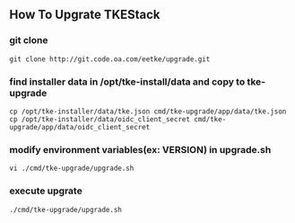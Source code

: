 ## How To Upgrate TKEStack

### git clone
```shell script
git clone http://git.code.oa.com/eetke/upgrade.git
```

### find installer data in /opt/tke-install/data and copy to tke-upgrade
```shell script
cp /opt/tke-installer/data/tke.json cmd/tke-upgrade/app/data/tke.json
cp /opt/tke-installer/data/oidc_client_secret cmd/tke-upgrade/app/data/oidc_client_secret
```

### modify environment variables(ex: VERSION) in upgrade.sh 
```shell script
vi ./cmd/tke-upgrade/upgrade.sh
```

### execute upgrate
```shell script
./cmd/tke-upgrade/upgrade.sh
```



